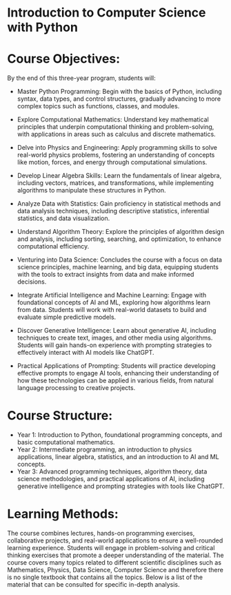 # Introduction to Computer Science with Python

# Course Objectives:
By the end of this three-year program, students will: 

- Master Python Programming: Begin with the basics of Python, including syntax, data types, and control structures, gradually advancing to more complex topics such as functions, classes, and modules.

- Explore Computational Mathematics: Understand key mathematical principles that underpin computational thinking and problem-solving, with applications in areas such as calculus and discrete mathematics.

- Delve into Physics and Engineering: Apply programming skills to solve real-world physics problems, fostering an understanding of concepts like motion, forces, and energy through computational simulations.

- Develop Linear Algebra Skills: Learn the fundamentals of linear algebra, including vectors, matrices, and transformations, while implementing algorithms to manipulate these structures in Python.

- Analyze Data with Statistics: Gain proficiency in statistical methods and data analysis techniques, including descriptive statistics, inferential statistics, and data visualization.

- Understand Algorithm Theory: Explore the principles of algorithm design and analysis, including sorting, searching, and optimization, to enhance computational efficiency.

- Venturing into Data Science: Concludes the course with a focus on data science principles, machine learning, and big data, equipping students with the tools to extract insights from data and make informed decisions.

- Integrate Artificial Intelligence and Machine Learning: Engage with foundational concepts of AI and ML, exploring how algorithms learn from data. Students will work with real-world datasets to build and evaluate simple predictive models.

- Discover Generative Intelligence: Learn about generative AI, including techniques to create text, images, and other media using algorithms. Students will gain hands-on experience with prompting strategies to effectively interact with AI models like ChatGPT.

- Practical Applications of Prompting: Students will practice developing effective prompts to engage AI tools, enhancing their understanding of how these technologies can be applied in various fields, from natural language processing to creative projects.

# Course Structure:
- Year 1: Introduction to Python, foundational programming concepts, and basic computational mathematics.
- Year 2: Intermediate programming, an introduction to physics applications, linear algebra, statistics, and an introduction to AI and ML concepts.
- Year 3: Advanced programming techniques, algorithm theory, data science methodologies, and practical applications of AI, including generative intelligence and prompting strategies with tools like ChatGPT.

# Learning Methods:
The course combines lectures, hands-on programming exercises, collaborative projects, and real-world applications to ensure a well-rounded learning experience. Students will engage in problem-solving and critical thinking exercises that promote a deeper understanding of the material.
The course covers many topics related to different scientific disciplines such as Mathematics, Physics, Data Science, Computer Science and therefore there is no single textbook that contains all the topics.
Below is a list of the material that can be consulted for specific in-depth analysis.